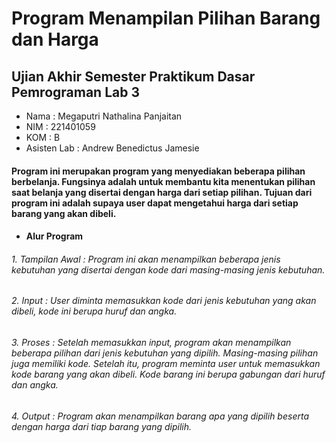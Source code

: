 # Program Menampilan Pilihan Barang dan Harga
## Ujian Akhir Semester Praktikum Dasar Pemrograman Lab 3

- Nama : Megaputri Nathalina Panjaitan
- NIM : 221401059
- KOM : B
- Asisten Lab : Andrew Benedictus Jamesie

#### Program ini merupakan program yang menyediakan beberapa pilihan berbelanja. Fungsinya adalah untuk membantu kita menentukan pilihan saat belanja yang disertai dengan harga dari setiap pilihan. Tujuan dari program ini adalah supaya user dapat mengetahui harga dari setiap barang yang akan dibeli.


- #### Alur Program
###### 1. Tampilan Awal : Program ini akan menampilkan beberapa jenis kebutuhan yang disertai dengan kode dari masing-masing jenis kebutuhan.
###### 2. Input : User diminta memasukkan kode dari jenis kebutuhan yang akan dibeli, kode ini berupa huruf dan angka.
###### 3. Proses : Setelah memasukkan input, program akan menampilkan beberapa pilihan dari jenis kebutuhan yang dipilih. Masing-masing pilihan juga memiliki kode. Setelah itu, program meminta user untuk memasukkan kode barang yang akan dibeli. Kode barang ini berupa gabungan dari huruf dan angka.
###### 4. Output : Program akan menampilkan barang apa yang dipilih beserta dengan harga dari tiap barang yang dipilih.

